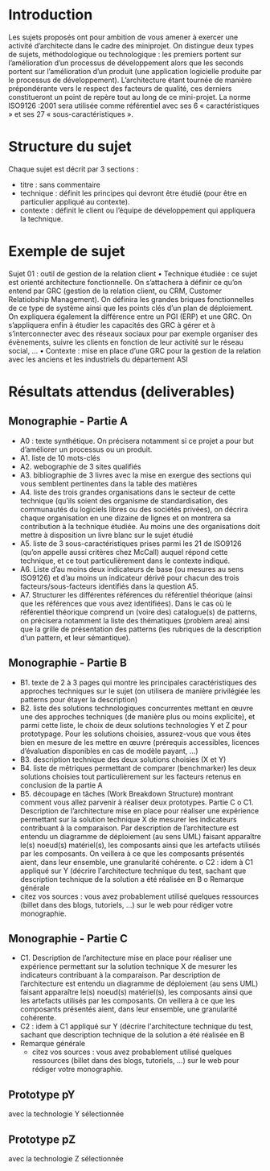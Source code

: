 # Introduction
Les sujets proposés ont pour ambition de vous amener à exercer une activité d’architecte dans le cadre des miniprojet.
On distingue deux types de sujets, méthodologique ou technologique : les premiers portent sur
l’amélioration d’un processus de développement alors que les seconds portent sur l’amélioration d’un produit
(une application logicielle produite par le processus de développement).
L’architecture étant tournée de manière prépondérante vers le respect des facteurs de qualité, ces derniers
constitueront un point de repère tout au long de ce mini-projet. La norme ISO9126 :2001 sera utilisée comme
référentiel avec ses 6 « caractéristiques » et ses 27 « sous-caractéristiques ». 

# Structure du sujet
Chaque sujet est décrit par 3 sections :
 - titre : sans commentaire
 - technique : définit les principes qui devront être étudié (pour être en particulier appliqué au contexte).
 - contexte : définit le client ou l’équipe de développement qui appliquera la technique. 
# Exemple de sujet
Sujet 01 : outil de gestion de la relation client
• Technique étudiée : ce sujet est orienté architecture fonctionnelle. On s’attachera à définir ce qu’on
entend par GRC (gestion de la relation client, ou CRM, Customer Relatiobship Management). On
définira les grandes briques fonctionnelles de ce type de système ainsi que les points clés d’un plan de
déploiement. On expliquera également la différence entre un PGI (ERP) et une GRC. On s’appliquera
enfin à étudier les capacités des GRC à gérer et à s’interconnecter avec des réseaux sociaux pour par
exemple organiser des évènements, suivre les clients en fonction de leur activité sur le réseau social, …
• Contexte : mise en place d’une GRC pour la gestion de la relation avec les anciens et les industriels du
département ASI

# Résultats attendus (deliverables)

## Monographie - Partie A
 - A0 : texte synthétique. On précisera notamment si ce projet a pour but d’améliorer un
processus ou un produit.
 - A1. liste de 10 mots-clés
 - A2. webographie de 3 sites qualifiés
 - A3. bibliographie de 3 livres avec la mise en exergue des sections qui vous semblent
pertinentes dans la table des matières
 - A4. liste des trois grandes organisations dans le secteur de cette technique (qu’ils
soient des organisme de standardisation, des communautés du logiciels libres ou des
sociétés privées), on décrira chaque organisation en une dizaine de lignes et on
montrera sa contribution à la technique étudiée. Au moins une des organisations doit
mettre à disposition un livre blanc sur le sujet étudié
 - A5. liste de 3 sous-caractéristiques prises parmi les 21 de ISO9126 (qu’on appelle
aussi critères chez McCall) auquel répond cette technique, et ce tout particulièrement
dans le contexte indiqué.
 - A6. Liste d’au moins deux indicateurs de base (ou mesures au sens ISO9126) et d’au
moins un indicateur dérivé pour chacun des trois facteurs/sous-facteurs identifiés dans
la question A5.
 - A7. Structurer les différentes références du référentiel théorique (ainsi que les
références que vous avez identifiées). Dans le cas où le référentiel théorique
comprend un (voire des) catalogue(s) de patterns, on précisera notamment la liste des
thématiques (problem area) ainsi que la grille de présentation des patterns (les
rubriques de la description d’un pattern, et leur sémantique). 

## Monographie - Partie B
 - B1. texte de 2 à 3 pages qui montre les principales caractéristiques des approches
techniques sur le sujet (on utilisera de manière privilégiée les patterns pour étayer la
description)
 - B2. liste des solutions technologiques concurrentes mettant en œuvre une des
approches techniques (de manière plus ou moins explicite), et parmi cette liste, le
choix de deux solutions technologies Y et Z pour prototypage. Pour les solutions 
choisies, assurez-vous que vous êtes bien en mesure de les mettre en œuvre (prérequis
accessibles, licences d’évaluation disponibles en cas de modèle payant, …)
 - B3. description technique des deux solutions choisies (X et Y)
 - B4. liste de métriques permettant de comparer (benchmarker) les deux solutions
choisies tout particulièrement sur les facteurs retenus en conclusion de la partie A
 - B5. découpage en tâches (Work Breakdown Structure) montrant comment vous allez
parvenir à réaliser deux prototypes. 
Partie C
o C1. Description de l’architecture mise en place pour réaliser une expérience
permettant sur la solution technique X de mesurer les indicateurs contribuant à la
comparaison. Par description de l’architecture est entendu un diagramme de déploiement (au
sens UML) faisant apparaître le(s) noeud(s) matériel(s), les composants ainsi que les artefacts
utilisés par les composants. On veillera à ce que les composants présentés aient, dans leur
ensemble, une granularité cohérente.
o C2 : idem à C1 appliqué sur Y (décrire l'architecture technique du test, sachant que
description technique de la solution a été réalisée en B
o Remarque générale
 - citez vos sources : vous avez probablement utilisé quelques ressources (billet dans des
blogs, tutoriels, …) sur le web pour rédiger votre monographie. 

## Monographie - Partie C
 - C1. Description de l’architecture mise en place pour réaliser une expérience
permettant sur la solution technique X de mesurer les indicateurs contribuant à la
comparaison. Par description de l’architecture est entendu un diagramme de déploiement (au
sens UML) faisant apparaître le(s) noeud(s) matériel(s), les composants ainsi que les artefacts
utilisés par les composants. On veillera à ce que les composants présentés aient, dans leur
ensemble, une granularité cohérente.
 - C2 : idem à C1 appliqué sur Y (décrire l'architecture technique du test, sachant que
description technique de la solution a été réalisée en B
 - Remarque générale
   - citez vos sources : vous avez probablement utilisé quelques ressources (billet dans des
blogs, tutoriels, …) sur le web pour rédiger votre monographie. 

## Prototype pY 
avec la technologie Y sélectionnée

## Prototype pZ
avec la technologie Z sélectionnée
